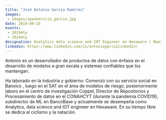 ```yaml
---
title: "José Antonio García Ramírez"
images:
 - images/speakers/ja_garcia.jpg
date: 2019-09-25
events: 
 - 2019mty
 - 2024mty
designation: Analytics data science and IOT Engineer en Hexaware | Maestro en Cómputo Estadístico - CIMAT
linkedin: https://www.linkedin.com/in/antoniogarcialinkedin/
---
```



Antonio es un desarrollador de productos de datos con énfasis en el desarrollo de modelos a gran escala y sistemas confiables que los mantengan.

Ha laborado en la industria y gobierno: Comenzó con su servicio social en Banxico , luego en el SAT en el área de modelos de riesgo, posteriormente laboro en el centro de investigación Coppel, Director de Repositorios y Procesamiento de datos en el CONAHCYT (durante la pandemia COVID19), subdirector de ML en BancoBase y actualmente se desempeña como Analytics, data science and IOT engineer en Hexaware.
En su tiempo libre se dedica al ciclismo y la natación.